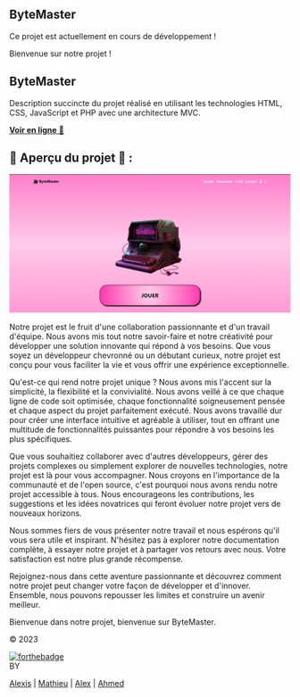 ## ByteMaster

Ce projet est actuellement en cours de développement !

Bienvenue sur notre projet !

## ByteMaster

Description succincte du projet réalisé en utilisant les technologies HTML, CSS, JavaScript et PHP avec une architecture MVC.

<a href="http://bytemaster.alwaysdata.net/" target="_blank">**Voir en ligne** 🚀</a>

## 📌 Aperçu du projet 🙈 :

![Capture-d-écran](./Content/img/accueil_screen.png)

Notre projet est le fruit d'une collaboration passionnante et d'un travail d'équipe. Nous avons mis tout notre savoir-faire et notre créativité pour développer une solution innovante qui répond à vos besoins. Que vous soyez un développeur chevronné ou un débutant curieux, notre projet est conçu pour vous faciliter la vie et vous offrir une expérience exceptionnelle.

Qu'est-ce qui rend notre projet unique ? Nous avons mis l'accent sur la simplicité, la flexibilité et la convivialité. Nous avons veillé à ce que chaque ligne de code soit optimisée, chaque fonctionnalité soigneusement pensée et chaque aspect du projet parfaitement exécuté. Nous avons travaillé dur pour créer une interface intuitive et agréable à utiliser, tout en offrant une multitude de fonctionnalités puissantes pour répondre à vos besoins les plus spécifiques.

Que vous souhaitiez collaborer avec d'autres développeurs, gérer des projets complexes ou simplement explorer de nouvelles technologies, notre projet est là pour vous accompagner. Nous croyons en l'importance de la communauté et de l'open source, c'est pourquoi nous avons rendu notre projet accessible à tous. Nous encourageons les contributions, les suggestions et les idées novatrices qui feront évoluer notre projet vers de nouveaux horizons.

Nous sommes fiers de vous présenter notre travail et nous espérons qu'il vous sera utile et inspirant. N'hésitez pas à explorer notre documentation complète, à essayer notre projet et à partager vos retours avec nous. Votre satisfaction est notre plus grande récompense.

Rejoignez-nous dans cette aventure passionnante et découvrez comment notre projet peut changer votre façon de développer et d'innover. Ensemble, nous pouvons repousser les limites et construire un avenir meilleur.

Bienvenue dans notre projet, bienvenue sur ByteMaster.

© 2023

[![forthebadge](https://forthebadge.com/images/badges/built-with-love.svg)](https://forthebadge.com) <br> BY <p class="text_footer"><a href="https://serbelloni.vercel.app/">Alexis<a> | <a
            href="https://soussignan.netlify.app/">Mathieu<a> | <a href="https://rusescu-alexandru.netlify.app/">Alex<a>
| <a href="https://github.com/4hm3dx">Ahmed<a> </p>
